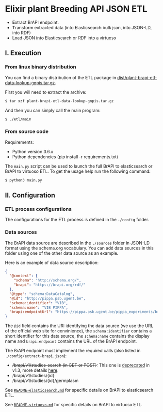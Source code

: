 Elixir plant Breeding API JSON ETL
==================================

- **E**xtract BrAPI endpoint.
- **T**ransform extracted data (into Elasticsearch bulk json, into JSON-LD, into RDF)
- **L**oad JSON into Elasticsearch or RDF into a virtuoso

## I. Execution

### From linux binary distribution

You can find a binary distribution of the ETL package in [dist/plant-brapi-etl-data-lookup-gnpis.tar.gz](dist/plant-brapi-etl-data-lookup-gnpis.tar.gz).
 
First you will need to extract the archive:
```sh
$ tar xzf plant-brapi-etl-data-lookup-gnpis.tar.gz
``` 

And then you can simply call the main program:
```sh
$ ./etl/main
```

### From source code

Requirements:
- Python version 3.6.x
- Python dependencies (pip install -r requirements.txt)


The `main.py` script can be used to launch the full BrAPI to elasticsearch or BrAPI to virtuoso ETL. To get the usage help run the following command:

```sh
$ python3 main.py
```

## II. Configuration

### ETL process configurations

The configurations for the ETL process is defined in the `./config` folder.

### Data sources

The BrAPI data source are described in the `./sources` folder in JSON-LD format using the schema.org vocabulary.
You can add data sources in this folder using one of the other data source as an example.

Here is an example of data source description:
```json
{
  "@context": {
    "schema": "http://schema.org/",
    "brapi": "https://brapi.org/rdf/"
  },
  "@type": "schema:DataCatalog",
  "@id": "http://pippa.psb.ugent.be",
  "schema:identifier": "VIB",
  "schema:name": "VIB PIPPA",
  "brapi:endpointUrl": "https://pippa.psb.ugent.be/pippa_experiments/brapi/v1/"
} 
```

The `@id` field contains the URI identifying the data source (we use the URL of the official web site for convinience), the `schema:identifier` contains a short identifier for this data source, the `schema:name` contains the display name and `brapi:endpoint` contains the URL of the BrAPI endpoint.

The BrAPI endpoint must implement the required calls (also listed in `./config/extract-brapi.json`):
- ~~/brapi/v1/studies-search (in GET or POST)~~: This one is [deprecated](https://brapi.docs.apiary.io/#reference/study/studies-search) in v1.3, more details [here](https://brapi.docs.apiary.io/#introduction/search-services).
- /brapi/v1/studies/{id} 
- /brapi/v1/studies/{id}/germplasm

See [`README-elasticsearch.md`](README-elasticsearch.md) for specific details on BrAPI to elasticsearch ETL.

See [`README-virtuoso.md`](README-virtuoso.md) for specific details on BrAPI to virtuoso ETL.

